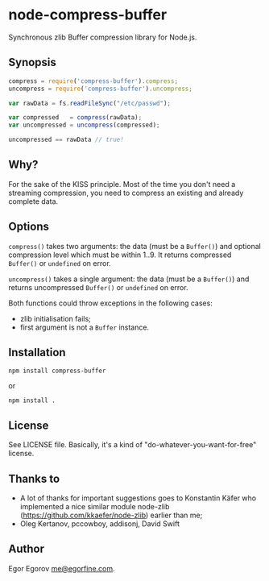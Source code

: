 # node-compress-buffer 

Synchronous zlib Buffer compression library for Node.js.


## Synopsis

```javascript
compress = require('compress-buffer').compress;
uncompress = require('compress-buffer').uncompress;

var rawData = fs.readFileSync("/etc/passwd");

var compressed   = compress(rawData);
var uncompressed = uncompress(compressed);

uncompressed == rawData // true!
```


## Why? 

For the sake of the KISS principle. Most of the time you don't need a streaming compression, you need to compress an existing and already complete data. 


## Options 

<code>compress()</code> takes two arguments: the data (must be a <code>Buffer()</code>) and optional compression level which must be within 1..9. It returns compressed <code>Buffer()</code> or <code>undefined</code> on error.

<code>uncompress()</code> takes a single argument: the data (must be a <code>Buffer()</code>) and returns uncompressed <code>Buffer()</code> or <code>undefined</code> on error.

Both functions could throw exceptions in the following cases:

* zlib initialisation fails;
* first argument is not a <code>Buffer</code> instance.


## Installation

	npm install compress-buffer

or

	npm install .


## License

See LICENSE file. Basically, it's a kind of "do-whatever-you-want-for-free" license.


## Thanks to 

* A lot of thanks for important suggestions goes to Konstantin Käfer who implemented a nice similar module node-zlib (https://github.com/kkaefer/node-zlib) earlier than me;
* Oleg Kertanov, pccowboy, addisonj, David Swift

## Author

Egor Egorov <me@egorfine.com>.

